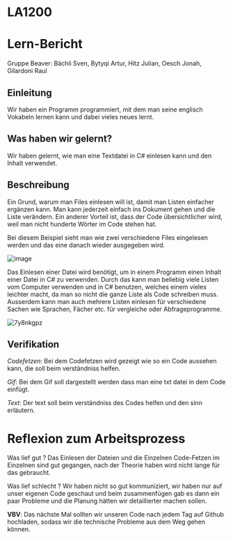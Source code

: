 # LA1200
# Lern-Bericht
Gruppe Beaver: Bächli Sven, Bytyqi Artur, Hitz Julian, Oesch Jonah, Gilardoni Raul

## Einleitung

Wir haben ein Programm programmiert, mit dem man seine englisch Vokabeln lernen kann und dabei vieles neues lernt.

## Was haben wir gelernt?

Wir haben gelernt, wie man eine Textdatei in C# einlesen kann und den Inhalt verwendet.

## Beschreibung

Ein Grund, warum man Files einlesen will ist, damit man Listen einfacher ergänzen kann. Man kann jederzeit einfach ins Dokument gehen und die Liste verändern. Ein anderer Vorteil ist, dass der Code übersichtlicher wird, weil man nicht hunderte Wörter im Code stehen hat.

Bei diesem Beispiel sieht man wie zwei verschiedene Files eingelesen werden und das eine danach wieder ausgegeben wird.

![image](https://user-images.githubusercontent.com/110892330/201883329-955c5e72-a0e1-4450-881a-91175f78890c.png)
 

Das Einlesen einer Datei wird benötigt, um in einem Programm einen Inhalt einer Datei in C# zu verwenden. Durch das kann man beliebig viele Listen vom Computer verwenden und in C# benutzen, welches einem vieles leichter macht, da man so nicht die ganze Liste als Code schreiben muss. Ausserdem kann man auch mehrere Listen einlesen für verschiedene Sachen wie Sprachen, Fächer etc. für vergleiche oder Abfrageprogramme.


![7y8nkgpz](https://user-images.githubusercontent.com/110893098/201880222-2d2d75f3-712a-4230-bb81-9b057eb8f3be.gif)


## Verifikation
*Codefetzen*: Bei dem Codefetzen wird gezeigt wie so ein Code aussehen kann, die soll beim verständniss helfen.

*Gif*: Bei dem Gif soll dargestellt werden dass man eine txt datei in dem Code einfügt.

*Text*: Der text soll beim verständniss des Codes helfen und den sinn erläutern.

# Reflexion zum Arbeitsprozess

Was lief gut ?
Das Einlesen der Dateien und die Einzelnen Code-Fetzen im Einzelnen sind gut gegangen, nach der Theorie haben wird nicht lange für das gebraucht.

Was lief schlecht ?
Wir haben nicht so gut kommuniziert, wir haben nur auf unser eigenen Code geschaut und beim zusammenfügen gab es dann ein paar Probleme und 
die Planung hätten wir detaillierter machen sollen.

**VBV**: Das nächste Mal sollten wir unseren Code nach jedem Tag auf Github hochladen, sodass wir die technische Probleme aus dem Weg gehen können.
